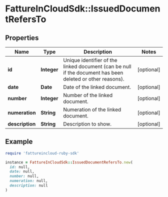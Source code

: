 # FattureInCloudSdk::IssuedDocumentRefersTo

## Properties

| Name | Type | Description | Notes |
| ---- | ---- | ----------- | ----- |
| **id** | **Integer** | Unique identifier of the linked document (can be null if the document has been deleted or other reasons). | [optional] |
| **date** | **Date** | Date of the linked document. | [optional] |
| **number** | **Integer** | Number of the linked document. | [optional] |
| **numeration** | **String** | Numeration of the linked document. | [optional] |
| **description** | **String** | Description to show. | [optional] |

## Example

```ruby
require 'fattureincloud-ruby-sdk'

instance = FattureInCloudSdk::IssuedDocumentRefersTo.new(
  id: null,
  date: null,
  number: null,
  numeration: null,
  description: null
)
```

